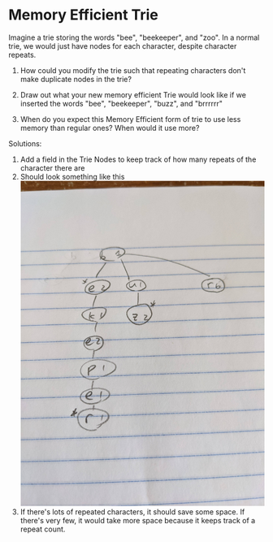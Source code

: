 # Memory Efficient Trie

Imagine a trie storing the words "bee", "beekeeper", and "zoo". In a normal trie, we would just have nodes for each character, despite character repeats.

1. How could you modify the trie such that repeating characters don't make duplicate nodes in the trie?

2. Draw out what your new memory efficient Trie would look like if we inserted the words "bee", "beekeeper", "buzz", and "brrrrrr"

3. When do you expect this Memory Efficient form of trie to use less memory than regular ones? When would it use more?


Solutions:
1. Add a field in the Trie Nodes to keep track of how many repeats of the character there are
2. Should look something like this
![Should look like this](https://github.com/EthanYeh/61b-cm-fa20/blob/master/tries/trie.jpg?raw=true)
3. If there's lots of repeated characters, it should save some space. If there's very few, it would take more space because it keeps track of a repeat count.

